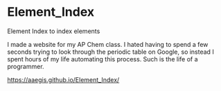 # Element_Index
Element Index to index elements

I made a website for my AP Chem class. I hated having to spend a few seconds trying to look through the periodic table on Google, so instead I spent hours of my life automating this process. Such is the life of a programmer.

https://aaegis.github.io/Element_Index/
